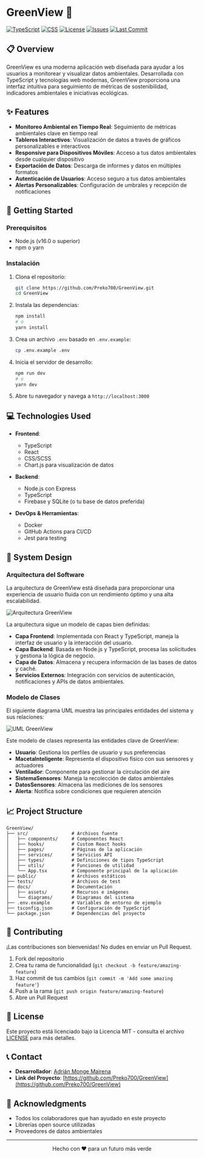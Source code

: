 # GreenView 🌿

[![TypeScript](https://img.shields.io/badge/TypeScript-98.1%25-3178C6?style=flat-square&logo=typescript)](https://www.typescriptlang.org/)
[![CSS](https://img.shields.io/badge/CSS-1.2%25-1572B6?style=flat-square&logo=css3)](https://developer.mozilla.org/en-US/docs/Web/CSS)
[![License](https://img.shields.io/github/license/Preko700/GreenView?style=flat-square)](LICENSE)
[![Issues](https://img.shields.io/github/issues/Preko700/GreenView?style=flat-square)](https://github.com/Preko700/GreenView/issues)
[![Last Commit](https://img.shields.io/github/last-commit/Preko700/GreenView?style=flat-square)](https://github.com/Preko700/GreenView/commits/main)

## 📋 Overview

GreenView es una moderna aplicación web diseñada para ayudar a los usuarios a monitorear y visualizar datos ambientales. Desarrollada con TypeScript y tecnologías web modernas, GreenView proporciona una interfaz intuitiva para seguimiento de métricas de sostenibilidad, indicadores ambientales e iniciativas ecológicas.

## ✨ Features

- **Monitoreo Ambiental en Tiempo Real**: Seguimiento de métricas ambientales clave en tiempo real
- **Tableros Interactivos**: Visualización de datos a través de gráficos personalizables e interactivos
- **Responsive para Dispositivos Móviles**: Acceso a tus datos ambientales desde cualquier dispositivo
- **Exportación de Datos**: Descarga de informes y datos en múltiples formatos
- **Autenticación de Usuarios**: Acceso seguro a tus datos ambientales
- **Alertas Personalizables**: Configuración de umbrales y recepción de notificaciones

## 🚀 Getting Started

### Prerequisitos

- Node.js (v16.0 o superior)
- npm o yarn

### Instalación

1. Clona el repositorio:
   ```bash
   git clone https://github.com/Preko700/GreenView.git
   cd GreenView
   ```

2. Instala las dependencias:
   ```bash
   npm install
   # o
   yarn install
   ```

3. Crea un archivo `.env` basado en `.env.example`:
   ```bash
   cp .env.example .env
   ```

4. Inicia el servidor de desarrollo:
   ```bash
   npm run dev
   # o
   yarn dev
   ```

5. Abre tu navegador y navega a `http://localhost:3000`

## 💻 Technologies Used

- **Frontend**:
  - TypeScript
  - React
  - CSS/SCSS
  - Chart.js para visualización de datos

- **Backend**:
  - Node.js con Express
  - TypeScript
  - Firebase y SQLite (o tu base de datos preferida)

- **DevOps & Herramientas**:
  - Docker
  - GitHub Actions para CI/CD
  - Jest para testing

## 📐 System Design

### Arquitectura del Software

La arquitectura de GreenView está diseñada para proporcionar una experiencia de usuario fluida con un rendimiento óptimo y una alta escalabilidad.

![Arquitectura GreenView](Arquitectura%20Greenview.png)

La arquitectura sigue un modelo de capas bien definidas:
- **Capa Frontend**: Implementada con React y TypeScript, maneja la interfaz de usuario y la interacción del usuario.
- **Capa Backend**: Basada en Node.js y TypeScript, procesa las solicitudes y gestiona la lógica de negocio.
- **Capa de Datos**: Almacena y recupera información de las bases de datos y caché.
- **Servicios Externos**: Integración con servicios de autenticación, notificaciones y APIs de datos ambientales.

### Modelo de Clases

El siguiente diagrama UML muestra las principales entidades del sistema y sus relaciones:

![UML GreenView](UML%20Greenview.png)

Este modelo de clases representa las entidades clave de GreenView:
- **Usuario**: Gestiona los perfiles de usuario y sus preferencias
- **MacetaInteligente**: Representa el dispositivo físico con sus sensores y actuadores
- **Ventilador**: Componente para gestionar la circulación del aire
- **SistemaSensores**: Maneja la recolección de datos ambientales
- **DatosSensores**: Almacena las mediciones de los sensores
- **Alerta**: Notifica sobre condiciones que requieren atención

## 📈 Project Structure

```
GreenView/
├── src/                # Archivos fuente
│   ├── components/     # Componentes React
│   ├── hooks/          # Custom React hooks
│   ├── pages/          # Páginas de la aplicación
│   ├── services/       # Servicios API
│   ├── types/          # Definiciones de tipos TypeScript
│   ├── utils/          # Funciones de utilidad
│   └── App.tsx         # Componente principal de la aplicación
├── public/             # Archivos estáticos
├── tests/              # Archivos de test
├── docs/               # Documentación
│   ├── assets/         # Recursos e imágenes
│   └── diagrams/       # Diagramas del sistema
├── .env.example        # Variables de entorno de ejemplo
├── tsconfig.json       # Configuración de TypeScript
└── package.json        # Dependencias del proyecto
```

## 🤝 Contributing

¡Las contribuciones son bienvenidas! No dudes en enviar un Pull Request.

1. Fork del repositorio
2. Crea tu rama de funcionalidad (`git checkout -b feature/amazing-feature`)
3. Haz commit de tus cambios (`git commit -m 'Add some amazing feature'`)
4. Push a la rama (`git push origin feature/amazing-feature`)
5. Abre un Pull Request

## 📄 License

Este proyecto está licenciado bajo la Licencia MIT - consulta el archivo [LICENSE](LICENSE) para más detalles.

## 📞 Contact

- **Desarrollador**: [Adrián Monge Mairena](https://github.com/Preko700)
- **Link del Proyecto**: [https://github.com/Preko700/GreenView](https://github.com/Preko700/GreenView)

## 🙏 Acknowledgments

- Todos los colaboradores que han ayudado en este proyecto
- Librerías open source utilizadas
- Proveedores de datos ambientales

---

<p align="center">Hecho con ❤️ para un futuro más verde</p>
